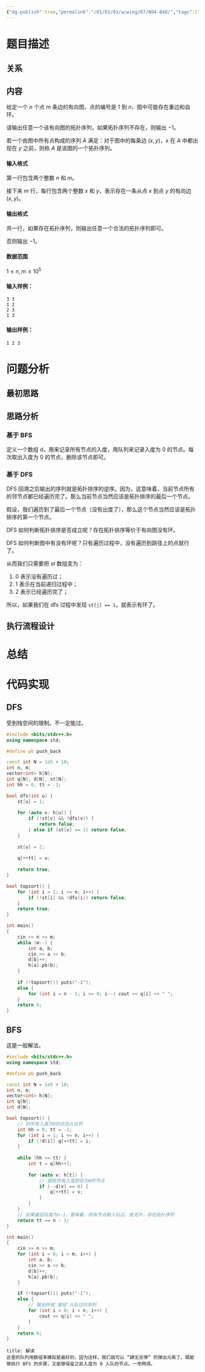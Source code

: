 ```yaml
---
{"dg-publish":true,"permalink":"/01/01/01/acwing/07/004-848/","tags":["blog","拓扑排序","dfs","bfs","模板题"]}
---
```



# 题目描述
## 关系

## 内容
给定一个 $n$ 个点 $m$ 条边的有向图，点的编号是 $1$ 到 $n$，图中可能存在重边和自环。

请输出任意一个该有向图的拓扑序列，如果拓扑序列不存在，则输出 $-1$。

若一个由图中所有点构成的序列 $A$ 满足：对于图中的每条边 $(x, y)$，$x$ 在 $A$ 中都出现在 $y$ 之前，则称 $A$ 是该图的一个拓扑序列。

#### 输入格式

第一行包含两个整数 $n$ 和 $m$。

接下来 $m$ 行，每行包含两个整数 $x$ 和 $y$，表示存在一条从点 $x$ 到点 $y$ 的有向边 $(x, y)$。

#### 输出格式

共一行，如果存在拓扑序列，则输出任意一个合法的拓扑序列即可。

否则输出 $-1$。

#### 数据范围

$1 \le n,m \le 10^5$

#### 输入样例：

```
3 3
1 2
2 3
1 3
```

#### 输出样例：

```
1 2 3
```
# 问题分析
## 最初思路

## 思路分析
### 基于 BFS
定义一个数组 d，用来记录所有节点的入度，用队列来记录入度为 0 的节点。每次取出入度为 0 的节点，删除该节点即可。
### 基于 DFS
DFS 回溯之后输出的序列就是拓扑排序的逆序。因为，这意味着，当前节点所有的邻节点都已经遍历完了。那么当前节点当然应该是拓扑排序的最后一个节点。

假设，我们遍历到了最后一个节点（没有出度了），那么这个节点当然应该是拓扑排序的第一个节点。

DFS 如何判断拓扑排序是否成立呢？存在拓扑排序等价于有向图没有环。

DFS 如何判断图中有没有环呢？只有遍历过程中，没有遍历到路径上的点就行了。

从而我们只需要把 st 数组变为：
 1. 0 表示没有遍历过；
 2. 1 表示在当前递归过程中；
 3. 2 表示已经遍历完了；

所以，如果我们在 dfs 过程中发现 `st[j] == 1`，就表示有环了。

## 执行流程设计

# 总结

# 代码实现
## DFS
受到栈空间的限制。不一定能过。
```c++
#include <bits/stdc++.h>
using namespace std;

#define pb push_back

const int N = 1e5 + 10;
int n, m;
vector<int> h[N];
int q[N], d[N], st[N];
int hh = 0, tt = -1;

bool dfs(int u) {
    st[u] = 1;
    
    for (auto v: h[u]) {
        if (!st[v] && !dfs(v)) {
            return false;
        } else if (st[v] == 1) return false;
    }
    
    st[u] = 2;
    
    q[++tt] = u;
    
    return true;
}

bool topsort() {
    for (int i = 1; i <= n; i++) {
        if (!st[i] && !dfs(i)) return false;
    }
    return true;
}

int main()
{
    cin >> n >> m;
    while (m--) {
        int a, b;
        cin >> a >> b;
        d[b]++;
        h[a].pb(b);
    }
    
    if (!topsort()) puts("-1");
    else {
        for (int i = n - 1; i >= 0; i--) cout << q[i] << " ";
    }
    return 0;
}
```

## BFS
这是一般解法。
```c++
#include <bits/stdc++.h>
using namespace std;

#define pb push_back

const int N = 1e5 + 10;
int n, m;
vector<int> h[N];
int q[N];
int d[N];

bool topsort() {
    // 将所有入度为0的点加入队列
    int hh = 0, tt = -1;
    for (int i = 1; i <= n; i++) {
        if (!d[i]) q[++tt] = i;
    }
    
    while (hh <= tt) {
        int t = q[hh++];
        
        for (auto v: h[t]) {
            // 删除所有入度即将为0的节点
            if (--d[v] == 0) {
                q[++tt] = v;
            } 
        }
    }
    // 如果最后队尾为n-1，意味着，所有节点都入队过，故无环，存在拓扑序列
    return tt == n - 1;
}

int main()
{
    cin >> n >> m;
    for (int i = 0; i < m; i++) {
        int a, b;
        cin >> a >> b;
        d[b]++;
        h[a].pb(b);
    }

    if (!topsort()) puts("-1");
    else {
        // 输出所有'曾经'入队过的序列
        for (int i = 0; i < n; i++) {
            cout << q[i] << " ";
        }
    }
    return 0;
}
```

```ad-note
title: 解读
这里的队列用数组来模拟是最好的，因为这样，我们就可以 “肆无忌惮” 的弹出元素了。既能够执行 BFS 的步骤，又能够保留之前入度为 0 入队的节点。一举两得。
```
